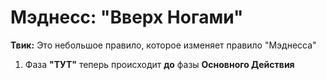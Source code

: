 # Мэднесс: "Вверх Ногами"

**Твик:** Это небольшое правило, которое изменяет правило "Мэднесса"

1. Фаза **"ТУТ"** теперь происходит **до** фазы **Основного Действия**
